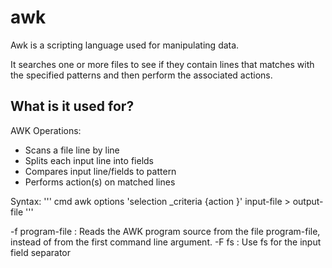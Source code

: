 # awk

Awk is a scripting language used for manipulating data.  

It searches one or more files to see if they contain lines that matches with the specified patterns and then perform the associated actions. 

## What is it used for? 

AWK Operations: 
- Scans a file line by line 
- Splits each input line into fields 
- Compares input line/fields to pattern 
- Performs action(s) on matched lines 


Syntax:
''' cmd
awk options 'selection _criteria {action }' input-file > output-file
''' 

-f program-file : Reads the AWK program source from the file 
                  program-file, instead of from the 
                  first command line argument.
-F fs            : Use fs for the input field separator

